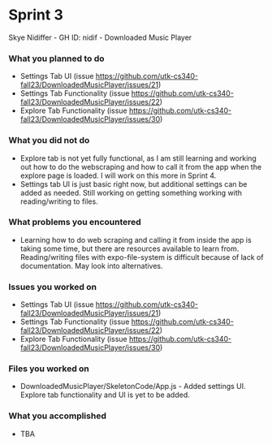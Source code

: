 # Sprint 3

Skye Nidiffer - GH ID: nidif - Downloaded Music Player

### What you planned to do
- Settings Tab UI (issue https://github.com/utk-cs340-fall23/DownloadedMusicPlayer/issues/21)
- Settings Tab Functionality (issue https://github.com/utk-cs340-fall23/DownloadedMusicPlayer/issues/22)
- Explore Tab Functionality (issue https://github.com/utk-cs340-fall23/DownloadedMusicPlayer/issues/30)

### What you did not do
- Explore tab is not yet fully functional, as I am still learning and working out how to do the webscraping and how to call it from the app when the explore page is loaded. I will work on this more in Sprint 4.
- Settings tab UI is just basic right now, but additional settings can be added as needed. Still working on getting something working with reading/writing to files.

### What problems you encountered
- Learning how to do web scraping and calling it from inside the app is taking some time, but there are resources available to learn from. Reading/writing files with expo-file-system is difficult because of lack of documentation. May look into alternatives.

### Issues you worked on
- Settings Tab UI (issue https://github.com/utk-cs340-fall23/DownloadedMusicPlayer/issues/21)
- Settings Tab Functionality (issue https://github.com/utk-cs340-fall23/DownloadedMusicPlayer/issues/22)
- Explore Tab Functionality (issue https://github.com/utk-cs340-fall23/DownloadedMusicPlayer/issues/30)

### Files you worked on
- DownloadedMusicPlayer/SkeletonCode/App.js - Added settings UI. Explore tab functionality and UI is yet to be added.

### What you accomplished
- TBA
